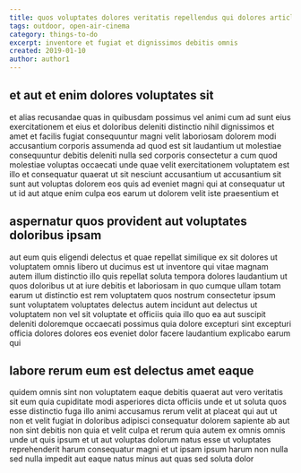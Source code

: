 ```yaml
---
title: quos voluptates dolores veritatis repellendus qui dolores article 8509
tags: outdoor, open-air-cinema
category: things-to-do
excerpt: inventore et fugiat et dignissimos debitis omnis
created: 2019-01-10
author: author1
---
```


## et aut et enim dolores voluptates sit

et alias recusandae quas in quibusdam possimus vel animi cum ad sunt eius exercitationem et eius et doloribus deleniti distinctio nihil dignissimos et amet et facilis fugiat consequuntur magni velit laboriosam dolorem modi accusantium corporis assumenda ad quod est sit laudantium ut molestiae consequuntur debitis deleniti nulla sed corporis consectetur a cum quod molestiae voluptas occaecati unde quae velit exercitationem voluptatem est illo et consequatur quaerat ut sit nesciunt accusantium ut accusantium sit sunt aut voluptas dolorem eos quis ad eveniet magni qui at consequatur ut ut id aut atque enim culpa eos earum ut dolorem velit iste praesentium et

## aspernatur quos provident aut voluptates doloribus ipsam

aut eum quis eligendi delectus et quae repellat similique ex sit dolores ut voluptatem omnis libero ut ducimus est ut inventore qui vitae magnam autem illum distinctio illo quis repellat soluta tempora dolores laudantium ut quos doloribus ut at iure debitis et laboriosam in quo cumque ullam totam earum ut distinctio est rem voluptatem quos nostrum consectetur ipsum sunt voluptatem voluptates delectus autem incidunt aut delectus ut voluptatem non vel sit voluptate et officiis quia illo quo ea aut suscipit deleniti doloremque occaecati possimus quia dolore excepturi sint excepturi officia dolores dolores eos eveniet dolor facere laudantium explicabo earum qui

## labore rerum eum est delectus amet eaque

quidem omnis sint non voluptatem eaque debitis quaerat aut vero veritatis sit eum quia cupiditate modi asperiores dicta officiis unde et ut soluta quos esse distinctio fuga illo animi accusamus rerum velit at placeat qui aut ut non et velit fugiat in doloribus adipisci consequatur dolorem sapiente ab aut non sint debitis non quia et velit culpa et rerum quia autem ex omnis omnis unde ut quis ipsum et ut aut voluptas dolorum natus esse ut voluptates reprehenderit harum consequatur magni et ut ipsam ipsum harum non nulla sed nulla impedit aut eaque natus minus aut quas sed soluta dolor
